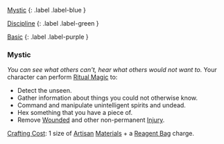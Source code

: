 
[Mystic](Game/Character-Development#Mystic)
{: .label .label-blue }

[Discipline](Game/Character-Development#Discipline)
{: .label .label-green }

[Basic](Game/Character-Development#Basic)
{: .label .label-purple }
### Mystic
*You can see what others can't, hear what others would not want to.*
Your character can perform [Ritual Magic](Magic#Ritual%20Magic) to:
- Detect the unseen.
- Gather information about things you could not otherwise know.
- Command and manipulate unintelligent spirits and undead.
- Hex something that you have a piece of.
- Remove [Wounded](Game/Core/Effects#Wounded) and other non-permanent [Injury](Game/Core/Injury).

[Crafting Cost](Core/Terminology#Crafting%20Cost): 1 size of [Artisan](Materials#Artisan) [Materials](Materials) + a [Reagent Bag](Game/Example-Gear#Reagent%20Bag) charge.